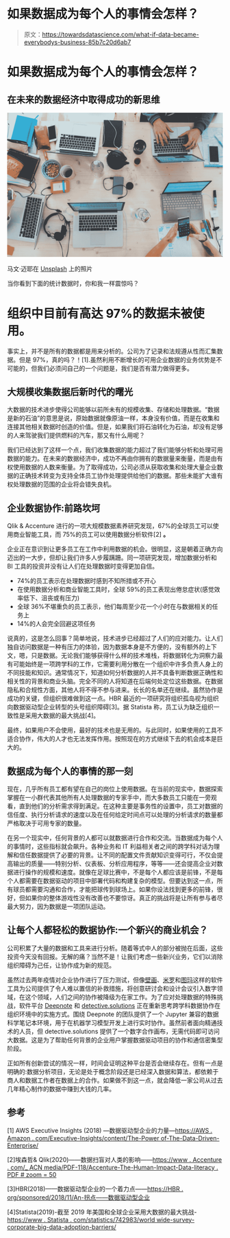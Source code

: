 # 如果数据成为每个人的事情会怎样？

> 原文：<https://towardsdatascience.com/what-if-data-became-everybodys-business-85b7c20d6ab7>

# 如果数据成为每个人的事情会怎样？

## 在未来的数据经济中取得成功的新思维

![](img/1ace1ea6e7eadfb26c4f0da7a5111a6c.png)

马文·迈耶在 [Unsplash](https://unsplash.com?utm_source=medium&utm_medium=referral) 上的照片

当你看到下面的统计数据时，你和我一样震惊吗？

# 组织中目前有高达 97%的数据未被使用。

事实上，并不是所有的数据都是用来分析的。公司为了记录和法规遵从性而汇集数据。但是 97%，真的吗？！[1].虽然利用不断增长的可用企业数据的业务优势是不可能的，但我们必须问自己的一个问题是，我们是否有潜力做得更多。

## **大规模收集数据后新时代的曙光**

大数据的技术进步使得公司能够以前所未有的规模收集、存储和处理数据。“数据是新的石油”的意思是说，原始数据就像原油一样，本身没有价值，而是在收集和连接其他相关数据时创造的价值。但是，如果我们将石油转化为石油，却没有足够的人来驾驶我们提供燃料的汽车，那又有什么用呢？

我们已经达到了这样一个点，我们收集数据的能力超过了我们能够分析和处理可用数据的能力。在未来的数据经济中，成功不再由你拥有的数据量来衡量，而是由有权使用数据的人数来衡量。为了取得成功，公司必须从获取收集和处理大量企业数据的正确技术转变为支持全体员工协作处理提供给他们的数据。那些未能扩大谁有权处理数据的范围的企业将会错失良机。

## **企业数据协作:前路坎坷**

Qlik & Accenture 进行的一项大规模数据素养研究发现，67%的全球员工可以使用商业智能工具，而 75%的员工可以使用数据分析软件[2] **。**

企业正在意识到让更多员工在工作中利用数据的机会。很明显，这是朝着正确方向迈出的一大步，但却让我们许多人步履蹒跚。同一项研究发现，增加数据分析和 BI 工具的投资并没有让人们在处理数据时变得更加自信。

*   74%的员工表示在处理数据时感到不知所措或不开心
*   在使用数据分析和商业智能工具时，全球 59%的员工表现出倦怠症状(感觉效率低下、沮丧或有压力)
*   全球 36%不堪重负的员工表示，他们每周至少花一个小时在与数据相关的任务上
*   14%的人会完全回避这项任务

说真的，这是怎么回事？简单地说，技术进步已经超过了人们的应对能力。让人们独自访问数据是一种有压力的体验，因为数据本身是不方便的，没有额外的上下文，嗯，只是数据。无论我们能够获得什么样的技术堆栈，将数据转化为洞察力最有可能始终是一项跨学科的工作，它需要利用分散在一个组织中许多负责人身上的不同技能和知识。通常情况下，知道如何分析数据的人并不具备判断数据正确性和相关性的背景和商业头脑。完全不同的人将知道在后端何处定位这些数据。在数据隐私和合规性方面，其他人将不得不参与进来。长长的名单还在继续。虽然协作是成功的关键，但组织很难做到这一点。HBR 最近的一项研究将组织孤岛视为组织向数据驱动型企业转型的头号组织障碍[3]。据 Statista 称，员工认为缺乏组织一致性是采用大数据的最大挑战[4]。

最终，如果用户不会使用，最好的技术也是无用的。与此同时，如果使用的工具不适合协作，伟大的人才也无法发挥作用。按照现在的方式继续下去的机会成本是巨大的。

## **数据成为每个人的事情的那一刻**

现在，几乎所有员工都有望在自己的岗位上使用数据。在当前的现实中，数据探索掌握在一小群代表其他所有人处理数据的专家手中，而大多数员工只能在一旁观看，直到他们的分析需求得到满足。在这种主要是事务性的设置中，员工对数据的信任度、执行分析请求的速度以及在任何给定时间点可以处理的分析请求的数量都严格取决于可用专家的数量。

在另一个现实中，任何背景的人都可以就数据进行合作和交流。当数据成为每个人的事情时，这些指标就会飙升。各种业务和 IT 利益相关者之间的跨学科对话为理解和信任数据提供了必要的背景。让不同的配置文件贡献知识变得可行，不仅会提高输出的质量——特别分析、仪表板、分析应用程序，等等——还会提高企业对数据进行操作的规模和速度。就像在足球比赛中，不是每个人都应该是前锋，不是每个人都需要在数据驱动的项目中部署代码和构建复杂的模型。但要达到这一点，所有球员都需要沟通和合作，才能把球传到球场上。如果你设法找到更多的前锋，很好，但如果你的整体游戏性没有改善也不要惊讶。真正的挑战将是让所有参与者尽最大努力，因为数据是一项团队运动。

## 让每个人都轻松的数据协作:一个新兴的商业机会？

公司积累了大量的数据和工具来进行分析。随着等式中人的部分被抛在后面，这些投资今天没有回报。无解的痛？当然不是！让我们考虑一些新兴业务，它们以消除组织障碍为己任，让协作成为新的规范。

虽然过去两年疫情对企业协作进行了压力测试，但像[壁画](https://miro.com/)、[米罗](https://miro.com/)和[图玛](https://www.figma.com)这样的软件工具为公司提供了令人难以置信的补救措施，将创意研讨会和设计会议引入数字领域，在这个领域，人们之间的协作被降级为在家工作。为了应对处理数据的特殊挑战，软件平台 [Deepnote](https://deepnote.com/) 和 [detective.solutions](https://www.detective-solution.com) 正在重新思考跨学科数据协作在组织环境中的实施方式。围绕 Deepnote 的团队提供了一个 Jupyter 兼容的数据科学笔记本环境，用于在机器学习模型开发上进行实时协作。虽然前者面向精通技术的人员，但 detective.solutions 提供了一个数字合作画布，无需代码即可访问大数据。这是为了帮助任何背景的企业用户掌握数据驱动项目的协作和通信密集型阶段。

正如所有创新尝试的情况一样，时间会证明这种平台是否会继续存在。但有一点是明确的:数据分析项目，无论是处于概念阶段还是已经深入数据和算法，都依赖于商人和数据工作者在数据上的合作。如果做不到这一点，就会降低一家公司从过去几年精心制作的数据中赚到大钱的几率。

## 参考

[1] AWS Executive Insights (2018) —数据驱动型企业的力量—[https://AWS . Amazon . com/Executive-Insights/content/The-Power of-The-Data-Driven-Enterprise/](https://aws.amazon.com/executive-insights/content/the-power-of-the-data-driven-enterprise/)

[2]埃森哲& Qlik(2020)——数据扫盲对人类的影响——[https://www . Accenture . com/_ ACN media/PDF-118/Accenture-The-Human-Impact-Data-literacy . PDF # zoom = 50](https://www.accenture.com/_acnmedia/PDF-118/Accenture-The-Human-Impact-Data-Literacy.pdf#zoom=50)

[3]HBR(2018)——数据驱动型企业的一个着力点——[https://HBR . org/sponsored/2018/11/An-拐点——数据驱动型企业](https://hbr.org/sponsored/2018/11/an-inflection-point-for-the-data-driven-enterprise)

[4]Statista(2019)-截至 2019 年美国和全球企业采用大数据的最大挑战-[https://www . Statista . com/statistics/742983/world wide-survey-corporate-big-data-adoption-barriers/](https://www.statista.com/statistics/742983/worldwide-survey-corporate-big-data-adoption-barriers/)